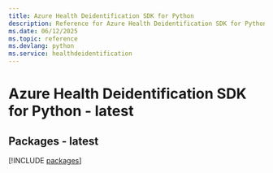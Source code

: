 ```yaml
---
title: Azure Health Deidentification SDK for Python
description: Reference for Azure Health Deidentification SDK for Python
ms.date: 06/12/2025
ms.topic: reference
ms.devlang: python
ms.service: healthdeidentification
---
```

# Azure Health Deidentification SDK for Python - latest
## Packages - latest
[!INCLUDE [packages](health-deidentification-index.md)]